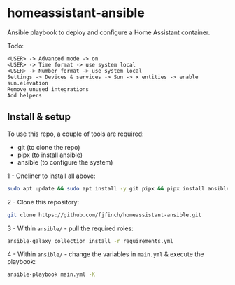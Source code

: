 # homeassistant-ansible
Ansible playbook to deploy and configure a Home Assistant container.

Todo:
```
<USER> -> Advanced mode -> on
<USER> -> Time format -> use system local
<USER> -> Number format -> use system local
Settings -> Devices & services -> Sun -> x entities -> enable sun.elevation
Remove unused integrations
Add helpers
```

## Install & setup
To use this repo, a couple of tools are required:

* git (to clone the repo)
* pipx (to install ansible)
* ansible (to configure the system)

1 - Oneliner to install all above:
```bash
sudo apt update && sudo apt install -y git pipx && pipx install ansible --include-deps && . ~/.profile
```

2 - Clone this repository:
```bash
git clone https://github.com/fjfinch/homeassistant-ansible.git
```

3 - Within `ansible/` - pull the required roles:
```bash
ansible-galaxy collection install -r requirements.yml
```

4 - Within `ansible/` - change the variables in `main.yml` & execute the playbook:
```bash
ansible-playbook main.yml -K
```
